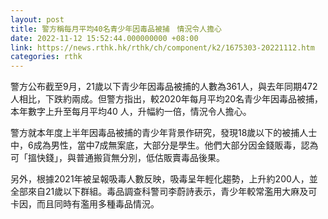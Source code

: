 ```yaml
---
layout: post
title: 警方稱每月平均40名青少年因毒品被捕　情況令人擔心
date: 2022-11-12 15:52:44.000000000 +08:00
link: https://news.rthk.hk/rthk/ch/component/k2/1675303-20221112.htm
categories: rthk
---
```


警方公布截至9月，21歲以下青少年因毒品被捕的人數為361人，與去年同期472人相比，下跌約兩成。但警方指出，較2020年每月平均20名青少年因毒品被捕，本年數字上升至每月平均40 人，升幅約一倍，情況令人擔心。

警方就本年度上半年因毒品被捕的青少年背景作研究，發現18歲以下的被捕人士中，6成為男性，當中7成無案底，大部分是學生。他們大部分因金錢販毒，認為可「搵快錢」，與普通搬貨無分別，低估販賣毒品後果。

另外，根據2021年被呈報吸毒人數反映，吸毒呈年輕化趨勢，上升約200人，並全部來自21歲以下群組。毒品調查科警司李蔚詩表示，青少年較常濫用大麻及可卡因，而且同時有濫用多種毒品情況。
